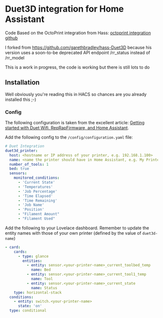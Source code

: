 # Duet3D integration for Home Assistant

Code Based on the OctoPrint integration from Hass: [octoprint integration github](https://github.com/home-assistant/home-assistant/tree/dev/homeassistant/components/octoprint)

I forked from https://github.com/garethbradley/hass-Duet3D because his version uses a soon-to-be deprecated API endpoint /rr_status instead of /rr_model

This is a work in progress, the code is working but there is still lots to do

## Installation

Well obviously you're reading this in HACS so chances are you already installed this ;-)

### Config
The following configuration is taken from the excellent article: [Getting started with Duet Wifi, RepRapFirmware, and Home Assistant](https://begala.io/home-assistant/duet-wifi-feat-home-assistant/).

Add the following config to the `/config/configuration.yaml` file:

```yaml
# Duet Integration
duet3d_printer:
  host: <hostname or IP address of your printer, e.g. 192.168.1.100>
  name: <name the printer should have in Home Assistant, e.g. My Printer>
  number_of_tools: 1
  bed: true
  sensors:
    monitored_conditions:
      - 'Current State'
      - 'Temperatures'
      - 'Job Percentage'
      - 'Time Elapsed'
      - 'Time Remaining'
      - 'Job Name'
      - 'Position'
      - "Filament Amount"
      - "Filament Used"
```

Add the following to your Lovelace dashboard. Remember to update the entity names with those of your own printer (defined by the value of `duet3d-name`)
```yaml
- card:
    cards:
      - type: glance
        entities:
          - entity: sensor.<your-printer-name>_current_toolbed_temp
            name: Bed
          - entity: sensor.<your-printer-name>_current_tool1_temp
            name: Tool
          - entity: sensor.<your-printer-name>_current_state
            name: Status
    type: horizontal-stack
  conditions:
    - entity: switch.<your-printer-name>
      state: 'on'
  type: conditional
```
